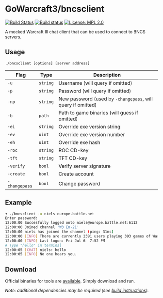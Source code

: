 GoWarcraft3/bncsclient
===========
[![Build Status](https://travis-ci.org/nielsAD/gowarcraft3.svg?branch=master)](https://travis-ci.org/nielsAD/gowarcraft3)
[![Build status](https://ci.appveyor.com/api/projects/status/a5cecrpfo0pe14ux/branch/master?svg=true)](https://ci.appveyor.com/project/nielsAD/gowarcraft3)
[![License: MPL 2.0](https://img.shields.io/badge/License-MPL%202.0-brightgreen.svg)](https://opensource.org/licenses/MPL-2.0)

A mocked Warcraft III chat client that can be used to connect to BNCS servers.

Usage
-----

`./bncsclient [options] [server address]`

|     Flag    |  Type  | Description |
|-------------|--------|-------------|
|`-u`         |`string`|Username (will query if omitted)|
|`-p`         |`string`|Password (will query if omitted)|
|`-np`        |`string`|New password (used by `-changepass`, will query if omitted)|
|`-b`         |`path`  |Path to game binaries (will guess if omitted)|
|`-ei`        |`string`|Override exe version string|
|`-ev`        |`uint`  |Override exe version number|
|`-eh`        |`uint`  |Override exe hash|
|`-roc`       |`string`|ROC CD-key|
|`-tft`       |`string`|TFT CD-key|
|`-verify`    |`bool`  |Verify server signature|
|`-create`    |`bool`  |Create account|
|`-changepass`|`bool`  |Change password|

Example
-------

```bash
➜ ./bncsclient -u niels europe.battle.net
Enter password:
12:00:00 Succesfully logged onto niels@europe.battle.net:6112
12:00:00 Joined channel 'W3 En-21'
12:00:00 niels has joined the channel (ping: 31ms)
12:00:00 [INFO] There are currently 2391 users playing 393 games of Warcraft III The Frozen Throne, and 15384 users playing 11699 games on Battle.net.
12:00:00 [INFO] Last logon: Fri Jul 6  7:52 PM
# Type "hello" in terminal
12:00:05 [CHAT] niels: hello
12:00:05 [INFO] No one hears you.
```

Download
--------

Official binaries for tools are [available](https://github.com/nielsAD/gowarcraft3/releases/latest). Simply download and run.

_Note: additional dependencies may be required (see [build instructions](/README.md#build))._
